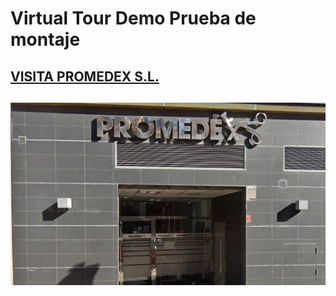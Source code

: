 # Virtual Tour Demo Prueba de montaje

## [VISITA PROMEDEX S.L.](https://raspkik.github.io/Prueba/tour.html)

##

![screenshot](models/screenshot.png)
